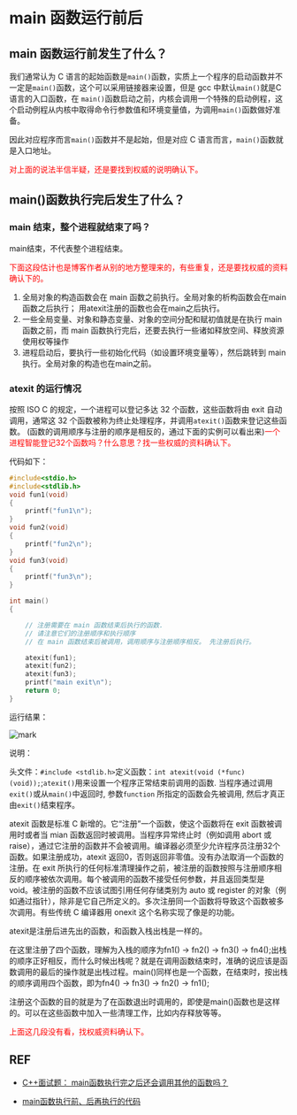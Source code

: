 
# main 函数运行前后


## main 函数运行前发生了什么？

我们通常认为 C 语言的起始函数是`main()`函数，实质上一个程序的启动函数并不一定是`main()`函数，这个可以采用链接器来设置，但是 gcc 中默认`main()`就是C语言的入口函数，在 `main()`函数启动之前，内核会调用一个特殊的启动例程，这个启动例程从内核中取得命令行参数值和环境变量值，为调用`main()`函数做好准备。

因此对应程序而言`main()`函数并不是起始，但是对应 C 语言而言，`main()`函数就是入口地址。

<span style="color:red;">对上面的说法半信半疑，还是要找到权威的说明确认下。</span>


## main()函数执行完后发生了什么？

### main 结束，整个进程就结束了吗？

main结束，不代表整个进程结束。

<span style="color:red;">下面这段估计也是博客作者从别的地方整理来的，有些重复，还是要找权威的资料确认下的。</span>

1. 全局对象的构造函数会在 main 函数之前执行。全局对象的析构函数会在main函数之后执行；    用atexit注册的函数也会在main之后执行。
2. 一些全局变量、对象和静态变量、对象的空间分配和赋初值就是在执行 main 函数之前，而 main 函数执行完后，还要去执行一些诸如释放空间、释放资源使用权等操作
3. 进程启动后，要执行一些初始化代码（如设置环境变量等），然后跳转到 main 执行。全局对象的构造也在main之前。


### atexit 的运行情况

按照 ISO C 的规定，一个进程可以登记多达 32 个函数，这些函数将由 exit 自动调用，通常这 32 个函数被称为终止处理程序，并调用`atexit()`函数来登记这些函数。 (函数的调用顺序与注册的顺序是相反的，通过下面的实例可以看出来)<span style="color:red;">一个进程智能登记32个函数吗？什么意思？找一些权威的资料确认下。</span>

代码如下：

```cpp
#include<stdio.h>
#include<stdlib.h>
void fun1(void)
{
  	printf("fun1\n");
}
void fun2(void)
{
  	printf("fun2\n");
}
void fun3(void)
{
  	printf("fun3\n");
}

int main()
{

  	// 注册需要在 main 函数结束后执行的函数.
  	// 请注意它们的注册顺序和执行顺序
  	// 在 main 函数结束后被调用，调用顺序与注册顺序相反。 先注册后执行。

  	atexit(fun1);
  	atexit(fun2);
  	atexit(fun3);
  	printf("main exit\n");
  	return 0;
}
```


运行结果：

![mark](http://pacdb2bfr.bkt.clouddn.com/blog/image/180803/7H5b81CkAe.png?imageslim)

说明：

头文件：`#include <stdlib.h>`定义函数：`int atexit(void (*func)(void));`;`atexit()`用来设置一个程序正常结束前调用的函数. 当程序通过调用`exit()`或从`main()`中返回时, 参数`function` 所指定的函数会先被调用, 然后才真正由`exit()`结束程序。

atexit 函数是标准 C 新增的。它“注册”一个函数，使这个函数将在 exit 函数被调用时或者当 mian 函数返回时被调用。当程序异常终止时（例如调用 abort 或 raise），通过它注册的函数并不会被调用。编译器必须至少允许程序员注册32个函数。如果注册成功，atexit 返回0，否则返回非零值。没有办法取消一个函数的注册。在 exit 所执行的任何标准清理操作之前，被注册的函数按照与注册顺序相反的顺序被依次调用。每个被调用的函数不接受任何参数，并且返回类型是 void。被注册的函数不应该试图引用任何存储类别为 auto 或 register 的对象（例如通过指针），除非是它自己所定义的。多次注册同一个函数将导致这个函数被多次调用。有些传统 C 编译器用 onexit 这个名称实现了像是的功能。

atexit是注册后进先出的函数，和函数入栈出栈是一样的。

在这里注册了四个函数，理解为入栈的顺序为fn1() -> fn2() -> fn3() -> fn4();出栈的顺序正好相反，而什么时候出栈呢？就是在调用函数结束时，准确的说应该是函数调用的最后的操作就是出栈过程。main()同样也是一个函数，在结束时，按出栈的顺序调用四个函数，即为fn4() -> fn3() -> fn2() -> fn1();

注册这个函数的目的就是为了在函数退出时调用的，即使是main()函数也是这样的。可以在这些函数中加入一些清理工作，比如内存释放等等。


<span style="color:red;">上面这几段没有看，找权威资料确认下。</span>







## REF

- [C++面试题： main函数执行完之后还会调用其他的函数吗？](https://blog.csdn.net/rl529014/article/details/51671270)

- [main函数执行前、后再执行的代码](https://blog.csdn.net/huang_xw/article/details/8542105)
